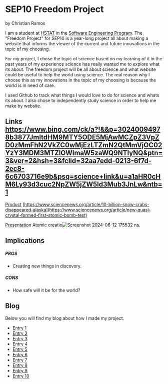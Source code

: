 # SEP10 Freedom Project
by Christian Ramos

I am a student at [HSTAT](https://www.hstat.org/) in the [Software Engineering Program](https://hstatsep.github.io/). The "Freedom Project" for SEP10 is a year-long project all about making a website that informs the viewer of the current and future innovations in the topic of my choosing.

For my project, I chose the topic of science based on my learning of it in the past years of my experience science has really wanted me to explore what its about. 
The freedom project will be all about science and what website could be useful to help the world using science. The real reason why I choose this as my innovations in the topic of my choosing is because the world is in need of care.

I used Github to track what things I would love to do for science and whats its about. I also chose to independently study science in order to help me make by website.

## Links https://www.bing.com/ck/a?!&&p=30240094978b3877JmltdHM9MTY5ODE5MjAwMCZpZ3VpZD0zMmFhN2VkZC0wMjEzLTZmN2QtMmVjOC02YzY3MDM3MTZlOWImaW5zaWQ9NTIyNQ&ptn=3&ver=2&hsh=3&fclid=32aa7edd-0213-6f7d-2ec8-6c6703716e9b&psq=science+link&u=a1aHR0cHM6Ly93d3cuc2NpZW5jZW5ld3Mub3JnLw&ntb=1

[Product]()
[https://www.sciencenews.org/article/10-billion-snow-crabs-disappeared-alaska](https://www.sciencenews.org/article/new-quasi-crystal-formed-first-atomic-bomb-test)

[Presentation]()
Atomic creatio![Screenshot 2024-06-12 175532](https://github.com/user-attachments/assets/0669cf06-53ad-44b4-9bbd-74fcbf06ec77)
ns.

## Implications
##### PROS
* Creating new things in discovory.
##### CONS
* How safe will it be for the world?


## Blog
Below you will find my blog about how I made my project.

* [Entry 1](blog/entry01.md)
* [Entry 2](blog/entry02.md)
* [Entry 3](blog/entry03.md)
* [Entry 4](blog/entry04.md)
* [Entry 5](blog/entry05.md)
* [Entry 6](blog/entry06.md)
* [Entry 7](blog/entry07.md)
* [Entry 8](blog/entry08.md)
* [Entry 9](blog/entry09.md)
* [Entry 10](blog/entry10.md)
